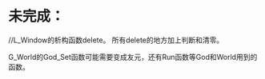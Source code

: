 # 未完成：

//L_Window的析构函数delete。
所有delete的地方加上判断和清零。

G_World的God\_Set函数可能需要变成友元，还有Run函数等God和World用到的函数。
